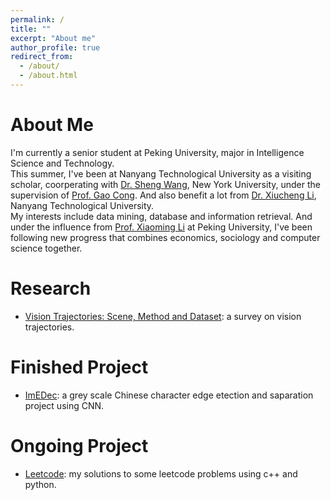 ```yaml
---
permalink: /
title: ""
excerpt: "About me"
author_profile: true
redirect_from: 
  - /about/
  - /about.html
---
```


# About Me
I'm currently a senior student at Peking University, major in Intelligence Science and Technology.  
This summer, I've been at Nanyang Technological University as a visiting scholar, coorperating with [Dr. Sheng Wang](https://sites.google.com/site/shengwangcs/), New York University, under the supervision of [Prof. Gao Cong](https://www.ntu.edu.sg/home/gaocong/). And also benefit a lot from [Dr. Xiucheng Li](https://xiucheng.org), Nanyang Technological University.    
My interests include data mining, database and information retrieval. And under the influence from [Prof. Xiaoming Li](http://net.pku.edu.cn/~lxm/) at Peking University, I've been following new progress that combines economics, sociology and computer science together.

# Research
* [Vision Trajectories: Scene, Method and Dataset](https://github.com/HouTiger/HWTrajecRelwork/raw/master/samples/Related.pdf): a survey on vision trajectories.

# Finished Project
* [ImEDec](https://github.com/HouTiger/GrayscaleImageDetectionUsingCNN): a grey scale Chinese character edge etection and saparation project using CNN.

# Ongoing Project
* [Leetcode](https://github.com/HouTiger/LeetCode): my solutions to some leetcode problems using c++ and python.

